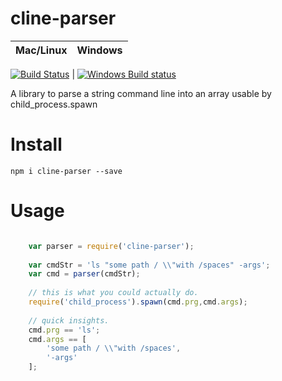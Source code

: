 # cline-parser

Mac/Linux | Windows
---- | ----
  [![Build Status](https://travis-ci.org/maboiteaspam/cline-parser.svg?branch=master)](https://travis-ci.org/maboiteaspam/cline-parser) 
| 
  [![Windows Build status](http://img.shields.io/appveyor/ci/maboiteaspam/cline-parser.svg)](https://ci.appveyor.com/project/maboiteaspam/cline-parser/branch/master)


A library to parse a string command line into an array usable by child_process.spawn

# Install

```npm i cline-parser --save```

# Usage

```js

    var parser = require('cline-parser');
    
    var cmdStr = 'ls "some path / \\"with /spaces" -args';
    var cmd = parser(cmdStr);
    
    // this is what you could actually do.
    require('child_process').spawn(cmd.prg,cmd.args);
    
    // quick insights.
    cmd.prg == 'ls';
    cmd.args == [
        'some path / \\"with /spaces',
        '-args'
    ];
    
```